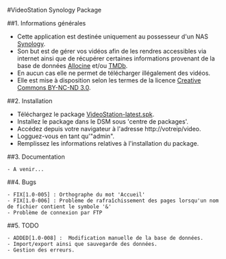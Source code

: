 #VideoStation Synology Package

##1. Informations générales

* Cette application est destinée uniquement au possesseur d'un NAS [Synology](http://www.synology.com). 
* Son but est de gérer vos vidéos afin de les rendres accessibles via internet ainsi que de récupérer certaines informations provenant de la base de données [Allocine](http://www.allocine.fr) et/ou [TMDb](http://www.themoviedatabase.org).
* En aucun cas elle ne permet de télécharger illégalement des vidéos.
* Elle est mise à disposition selon les termes de la licence [Creative Commons BY-NC-ND 3.0](http://creativecommons.org/licenses/by-nc-nd/3.0/).

##2. Installation

* Téléchargez le package [VideoStation-latest.spk](https://github.com/teebo/VideoStation/blob/master/PACKAGE/VideoStation-latest.spk?raw=true).
* Installez le package dans le DSM sous 'centre de packages'.
* Accédez depuis votre navigateur à l'adresse http://votreip/video.
* Logguez-vous en tant qu'"admin".
* Remplissez les informations relatives à l'installation du package.

##3. Documentation

	- A venir...

##4. Bugs

	- FIX[1.0-005] : Orthographe du mot 'Accueil'
	- FIX[1.0-006] : Problème de rafraîchissement des pages lorsqu'un nom de fichier contient le symbole '&'
	- Problème de connexion par FTP

##5. TODO

	- ADDED[1.0-008] :  Modification manuelle de la base de données.
	- Import/export ainsi que sauvegarde des données.
	- Gestion des erreurs.
